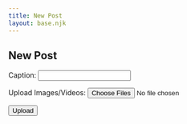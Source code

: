 ```yaml
---
title: New Post
layout: base.njk
---
```


## New Post

<form id="uploadForm">
  <label for="title">Caption:</label>
  <input type="text" id="title" name="title" required>
  
  <label for="files">Upload Images/Videos:</label>
  <input type="file" id="files" name="files" multiple accept="image/*,video/*" required>
  
  <button type="submit">Upload</button>
</form>

<div id="uploadStatus"></div>

